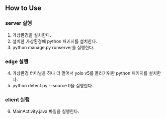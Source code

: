 ## How to Use

### server 실행
1. 가상환경을 설치한다.
2. 설치한 가상환경에 python 패키지를 설치한다.
3. python manage.py runserver를 실행한다.

### edge 실행
4. 가상환경 터미널을 하나 더 열어서 yolo v5를 돌리기위한 python 패키지를 설치한다.
5. python detect.py --source 0을 실행한다.

### client 실행
6. MainActivity.java 파일을 실행한다.
